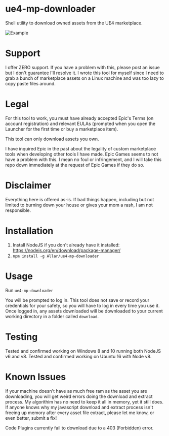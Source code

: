 # ue4-mp-downloader
Shell utility to download owned assets from the UE4 marketplace.

![Example](https://i.gyazo.com/e0db9e073c6be2907bb1275489675d39.gif)

# Support

I offer ZERO support. If you have a problem with this, please post an issue but I don't guarantee I'll resolve it. I wrote this tool for myself since I need to grab a bunch of marketplace assets on a Linux machine and was too lazy to copy paste files around.

# Legal

For this tool to work, you must have already accepted Epic's Terms (on account registration) and relevant EULAs (prompted when you open the Launcher for the first time or buy a marketplace item).

This tool can only download assets you own.

I have inquired Epic in the past about the legality of custom marketplace tools when developing other tools I have made. Epic Games seems to not have a problem with this. I mean no foul or infringement, and I will take this repo down immediately at the request of Epic Games if they do so.

# Disclaimer

Everything here is offered as-is. If bad things happen, including but not limited to burning down your house or gives your mom a rash, I am not responsible.

# Installation

1. Install NodeJS if you don't already have it installed: https://nodejs.org/en/download/package-manager/
1. `npm install -g Allar/ue4-mp-downloader`

# Usage

Run `ue4-mp-downloader`

You will be prompted to log in. This tool does not save or record your credentials for your safety, so you will have to log in every time you use it. Once logged in, any assets downloaded will be downloaded to your current working directory in a folder called `download`.

# Testing

Tested and confirmed working on Windows 8 and 10 running both NodeJS v6 and v8. Tested and confirmed working on Ubuntu 16 with Node v8.

# Known Issues

If your machine doesn't have as much free ram as the asset you are downloading, you will get weird errors doing the download and extract process. My algorithim has no need to keep it all in memory, yet it still does. If anyone knows why my javascript download and extract process isn't freeing up memory after every asset file extract, please let me know, or even better, submit a fix!

Code Plugins currently fail to download due to a 403 (Forbidden) error.
